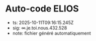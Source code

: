 # Auto-code ELIOS
- ts: 2025-10-11T09:16:15.245Z
- sig: ∞.je.toi.nous.432.528
- note: fichier généré automatiquement